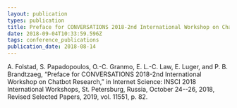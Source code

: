 ```yaml
---
layout: publication
types: publication
title: Preface for CONVERSATIONS 2018-2nd International Workshop on Chatbot Research
date: 2018-09-04T10:33:59.596Z
tags: conference_publications
publication_date: 2018-08-14
---
```

<!--StartFragment-->

A. Folstad, S. Papadopoulos, O.-C. Granmo, E. L.-C. Law, E. Luger, and P. B. Brandtzaeg, “Preface for CONVERSATIONS 2018-2nd International Workshop on Chatbot Research,” in Internet Science: INSCI 2018 International Workshops, St. Petersburg, Russia, October 24--26, 2018, Revised Selected Papers, 2019, vol. 11551, p. 82.

<!--EndFragment-->